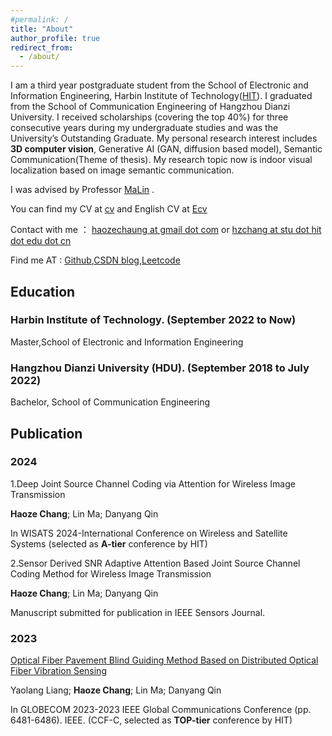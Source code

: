 ```yaml
---
#permalink: /
title: "About"
author_profile: true
redirect_from: 
  - /about/
---
```



I am a third year postgraduate student from the School of Electronic and Information Engineering, Harbin Institute of Technology([HIT](https://www.hit.edu.cn/)). I graduated from the School of Communication Engineering of Hangzhou Dianzi University. I received scholarships (covering the top 40%) for three consecutive years during my undergraduate studies and was the University’s Outstanding Graduate. My personal research interest includes **3D computer vision**, Generative AI (GAN, diffusion based model), Semantic Communication(Theme of thesis). My research topic now is indoor visual localization based on image semantic communication.

I was advised by Professor [MaLin](https://homepage.hit.edu.cn/malin)  .

You can find my CV at [cv](./assets/2025秋季入学博士申请_哈尔滨工业大学_常浩泽.pdf) and English CV at [Ecv](./assets/2025FallPhDApplication_HIT_curriculum_vitae_HaozeChang.pdf)

Contact with me ： [haozechaung at gmail dot com](mailto:haozechaung@gmail.com) or [hzchang at stu dot hit dot edu dot cn](mailto:hzchang@stu.hit.edu.cn)

Find me AT : [Github](https://github.com/WiGig11),[CSDN blog](https://blog.csdn.net/WiGig11?spm=1000.2115.3001.5343),[Leetcode](https://leetcode.cn/u/i3rave-montalcininka/)

## Education 
### Harbin Institute of Technology. (September 2022 to Now)
Master,School of Electronic and Information Engineering

### Hangzhou Dianzi University (HDU). (September 2018 to July 2022)
Bachelor, School of Communication Engineering

## Publication

### 2024
1.Deep Joint Source Channel Coding via  Attention for Wireless Image Transmission

**Haoze Chang**; Lin Ma; Danyang Qin

In WISATS 2024-International Conference on Wireless and Satellite Systems (selected as **A-tier** conference by HIT)

2.Sensor Derived SNR Adaptive Attention Based Joint Source Channel Coding Method for Wireless Image Transmission

**Haoze Chang**; Lin Ma; Danyang Qin

Manuscript submitted for publication in IEEE Sensors Journal.


### 2023
[Optical Fiber Pavement Blind Guiding Method Based on Distributed Optical Fiber Vibration Sensing](https://ieeexplore.ieee.org/abstract/document/10437520)

Yaolang Liang; **Haoze Chang**; Lin Ma; Danyang Qin

 In GLOBECOM 2023-2023 IEEE Global Communications Conference (pp. 6481-6486). IEEE. (CCF-C, selected as **TOP-tier** conference by HIT)


